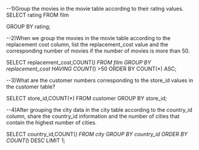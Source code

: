 --1)Group the movies in the movie table according to their rating values.
SELECT rating FROM film

GROUP BY rating;

--2)When we group the movies in the movie table according to the replacement cost column, list the replacement_cost value and the corresponding number of movies if the number of movies is more than 50.

SELECT replacement_cost,COUNT(*) FROM film
GROUP BY replacement_cost
HAVING COUNT(*) >50
ORDER BY COUNT(*) ASC;


--3)What are the customer numbers corresponding to the store_id values in the customer table?

SELECT store_id,COUNT(*) FROM customer
GROUP BY store_id;


--4)After grouping the city data in the city table according to the country_id column, share the country_id information and the number of cities that contain the highest number of cities.

SELECT country_id,COUNT(*) FROM city
GROUP BY country_id
ORDER BY COUNT(*) DESC
LIMIT 1;